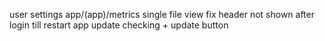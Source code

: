 user settings
app/(app)/metrics
single file view
fix header not shown after login till restart
app update checking + update button